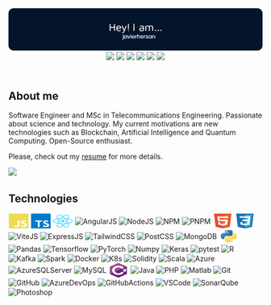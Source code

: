 <header> 
<img src="./assets/github-header-image.png">
<a href="https://www.youtube.com/@javierhersan" target="_blank"><img src="https://img.shields.io/badge/YouTube-D10808?style=for-the-badge&logo=youtube&logoColor=white" target="_blank"></a>
<a href="https://www.linkedin.com/in/javierhersan" target="_blank"><img src="https://img.shields.io/badge/-LinkedIn-%230077B5?style=for-the-badge&logo=linkedin&logoColor=white" target="_blank"></a>
<a href="https://github.com/javierhersan" target="_blank"><img src="https://img.shields.io/badge/GitHub-100000?style=for-the-badge&logo=github&logoColor=white" target="_blank"></a>
<a href="mailto:javier.hernandezsanchez@outlook.com"><img src="https://img.shields.io/badge/Gmail-d93e29?style=for-the-badge&logo=gmail&logoColor=white" target="_blank"></a>
<a href="https://mempool.space/address/bc1qsaxalkenhqydua4huntz0x84uk7ejn3tsk4wyq"><img src="https://img.shields.io/badge/Bitcoin-orange?style=for-the-badge&logo=bitcoin&logoColor=white" target="_blank"></a>
<a href=""><img src="https://img.shields.io/badge/Ethereum-3C3C3D?style=for-the-badge&logo=Ethereum&logoColor=white" target="_blank"></a>
</header>

## About me

Software Engineer and MSc in Telecommunications Engineering. Passionate about science and technology. My current motivations are new technologies such as Blockchain, Artificial Intelligence and Quantum Computing. Open-Source enthusiast.

Please, check out my [resume](https://github.com/javierhersan/javierhersan/blob/main/assets/CV_Javier_Hernandez_jan2024-eng.pdf) for more details.

<a href = "https://github.com/javierhersan/javierhersan/blob/main/assets/CV_Javier_Hernandez_jan2024-eng.pdf"><img src="https://img.shields.io/badge/RESUME-6a8c91?style=for-the-badge&logo=files&logoColor=white" target="_blank"></svg></a>

## Technologies

<div style="display: inline_block">
  <img align="center" alt="JavaScript" height="30" width="40" src="https://raw.githubusercontent.com/devicons/devicon/master/icons/javascript/javascript-plain.svg">
  <img align="center" alt="TypeScript" height="30" width="40" src="https://raw.githubusercontent.com/devicons/devicon/master/icons/typescript/typescript-plain.svg">
  <img align="center" alt="ReactJS" height="30" width="40" src="https://raw.githubusercontent.com/devicons/devicon/master/icons/react/react-original.svg">
  <img align="center" alt="AngularJS" height="30" width="30" src="https://cdn.jsdelivr.net/gh/devicons/devicon@latest/icons/angularjs/angularjs-original.svg" /> 
  <img align="center" alt="NodeJS" height="30" width="40" src="https://cdn.jsdelivr.net/gh/devicons/devicon@latest/icons/nodejs/nodejs-original.svg" />
  <img align="center" alt="NPM" height="30" width="40" src="https://cdn.jsdelivr.net/gh/devicons/devicon@latest/icons/npm/npm-original-wordmark.svg" /> 
  <img align="center" alt="PNPM" height="30" width="40" src="https://cdn.jsdelivr.net/gh/devicons/devicon@latest/icons/pnpm/pnpm-original-wordmark.svg" />
  <img align="center" alt="HTML5" height="30" width="40" src="https://raw.githubusercontent.com/devicons/devicon/master/icons/html5/html5-original.svg">
  <img align="center" alt="CSS3" height="30" width="40" src="https://raw.githubusercontent.com/devicons/devicon/master/icons/css3/css3-original.svg">
  <img align="center" alt="ViteJS" height="30" width="40" src="https://cdn.jsdelivr.net/gh/devicons/devicon@latest/icons/vitejs/vitejs-original.svg" />
  <img align="center" alt="ExpressJS" height="40" width="40" src="https://cdn.jsdelivr.net/gh/devicons/devicon@latest/icons/express/express-original.svg" />    
  <img align="center" alt="TailwindCSS" height="40" width="40"  src="https://cdn.jsdelivr.net/gh/devicons/devicon@latest/icons/tailwindcss/tailwindcss-original.svg" />     
  <img  align="center" alt="PostCSS" height="30" width="40" src="https://cdn.jsdelivr.net/gh/devicons/devicon@latest/icons/postcss/postcss-original.svg" />
  <img align="center" alt="MongoDB" height="40" width="40" src="https://cdn.jsdelivr.net/gh/devicons/devicon@latest/icons/mongodb/mongodb-plain-wordmark.svg" />
  <img align="center" alt="Python" height="30" width="40" src="https://raw.githubusercontent.com/devicons/devicon/master/icons/python/python-original.svg">
  <img align="center" alt="Pandas" height="30" width="40" src="https://cdn.jsdelivr.net/gh/devicons/devicon@latest/icons/pandas/pandas-original.svg" />
  <img align="center" alt="Tensorflow" height="30" width="40"  src="https://cdn.jsdelivr.net/gh/devicons/devicon@latest/icons/tensorflow/tensorflow-original.svg" />
  <img align="center" alt="PyTorch" height="30" width="40" src="https://cdn.jsdelivr.net/gh/devicons/devicon@latest/icons/pytorch/pytorch-original.svg" />
  <img align="center" alt="Numpy" height="30" width="40" src="https://cdn.jsdelivr.net/gh/devicons/devicon@latest/icons/numpy/numpy-original.svg" />
  <img align="center" alt="Keras" height="30" width="40"  src="https://cdn.jsdelivr.net/gh/devicons/devicon@latest/icons/keras/keras-original.svg" />
  <img align="center" alt="pytest" height="40" width="40" src="https://cdn.jsdelivr.net/gh/devicons/devicon@latest/icons/pytest/pytest-original-wordmark.svg" />
  <img align="center" alt="R" height="30" width="40" src="https://cdn.jsdelivr.net/gh/devicons/devicon@latest/icons/r/r-original.svg" />
  <img align="center" alt="Kafka" height="40" width="40" src="https://cdn.jsdelivr.net/gh/devicons/devicon@latest/icons/apachekafka/apachekafka-original-wordmark.svg" />
  <img align="center" alt="Spark" height="40" width="40" src="https://cdn.jsdelivr.net/gh/devicons/devicon@latest/icons/apachespark/apachespark-original-wordmark.svg" />
  <img align="center" alt="Docker" height="40" width="40" src="https://cdn.jsdelivr.net/gh/devicons/devicon@latest/icons/docker/docker-original-wordmark.svg" />
  <img align="center" alt="K8s" height="40" width="40" src="https://cdn.jsdelivr.net/gh/devicons/devicon@latest/icons/kubernetes/kubernetes-plain-wordmark.svg" />
  <img align="center" alt="Solidity" height="30" width="40" src="https://cdn.jsdelivr.net/gh/devicons/devicon@latest/icons/solidity/solidity-plain.svg" />
  <img align="center" alt="Scala" height="40" width="40" src="https://cdn.jsdelivr.net/gh/devicons/devicon@latest/icons/scala/scala-original-wordmark.svg" />
  <img align="center" alt="Azure" height="28" width="28" src="https://cdn.jsdelivr.net/gh/devicons/devicon@latest/icons/azure/azure-original.svg" />
  <img align="center" alt="AzureSQLServer" height="30" width="40" src="https://cdn.jsdelivr.net/gh/devicons/devicon@latest/icons/azuresqldatabase/azuresqldatabase-original.svg" />
  <img align="center" alt="MySQL" height="40" width="40"  src="https://cdn.jsdelivr.net/gh/devicons/devicon@latest/icons/mysql/mysql-original-wordmark.svg" />
  <img align="center" alt="Csharp" height="30" width="40" src="https://raw.githubusercontent.com/devicons/devicon/master/icons/csharp/csharp-original.svg">
  <img align="center" alt="Java" height="40" width="40" src="https://cdn.jsdelivr.net/gh/devicons/devicon@latest/icons/java/java-original-wordmark.svg" />
  <img align="center" alt="PHP" height="40" width="40" src="https://cdn.jsdelivr.net/gh/devicons/devicon@latest/icons/php/php-original.svg" />
  <img align="center" alt="Matlab" height="30" width="40" src="https://cdn.jsdelivr.net/gh/devicons/devicon@latest/icons/matlab/matlab-original.svg" />
  <img align="center" alt="Git" height="30" width="40" src="https://cdn.jsdelivr.net/gh/devicons/devicon@latest/icons/git/git-original.svg" />      
  <img align="center" alt="GitHub" height="30" width="40" src="https://cdn.jsdelivr.net/gh/devicons/devicon@latest/icons/github/github-original.svg" />
  <img align="center" alt="AzureDevOps" height="28" width="28"  src="https://cdn.jsdelivr.net/gh/devicons/devicon@latest/icons/azuredevops/azuredevops-original.svg" />
  <img align="center" alt="GitHubActions" height="30" width="40" src="https://cdn.jsdelivr.net/gh/devicons/devicon@latest/icons/githubactions/githubactions-original.svg" />
  <img align="center" alt="VSCode" height="30" width="40" src="https://cdn.jsdelivr.net/gh/devicons/devicon@latest/icons/vscode/vscode-original.svg" />
  <img align="center" alt="SonarQube" height="40" width="40" src="https://cdn.jsdelivr.net/gh/devicons/devicon@latest/icons/sonarqube/sonarqube-original-wordmark.svg" />
  <img align="center" alt="Photoshop" height="30" width="40" src="https://cdn.jsdelivr.net/gh/devicons/devicon@latest/icons/photoshop/photoshop-original.svg" />
</div>
